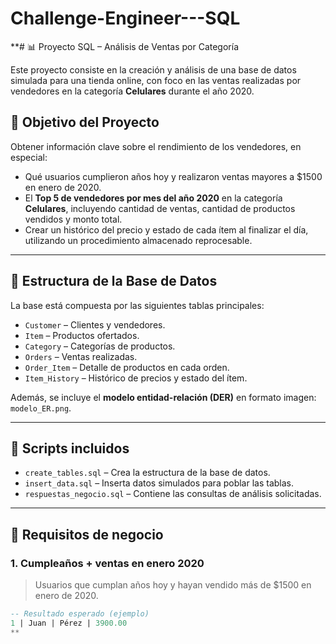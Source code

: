 # Challenge-Engineer---SQL
**# 📊 Proyecto SQL – Análisis de Ventas por Categoría

Este proyecto consiste en la creación y análisis de una base de datos simulada para una tienda online, con foco en las ventas realizadas por vendedores en la categoría **Celulares** durante el año 2020.

## 🧠 Objetivo del Proyecto

Obtener información clave sobre el rendimiento de los vendedores, en especial:

- Qué usuarios cumplieron años hoy y realizaron ventas mayores a $1500 en enero de 2020.
- El **Top 5 de vendedores por mes del año 2020** en la categoría **Celulares**, incluyendo cantidad de ventas, cantidad de productos vendidos y monto total.
- Crear un histórico del precio y estado de cada ítem al finalizar el día, utilizando un procedimiento almacenado reprocesable.

---

## 🧱 Estructura de la Base de Datos

La base está compuesta por las siguientes tablas principales:

- `Customer` – Clientes y vendedores.
- `Item` – Productos ofertados.
- `Category` – Categorías de productos.
- `Orders` – Ventas realizadas.
- `Order_Item` – Detalle de productos en cada orden.
- `Item_History` – Histórico de precios y estado del ítem.

Además, se incluye el **modelo entidad-relación (DER)** en formato imagen: `modelo_ER.png`.

---

## 📂 Scripts incluidos

- `create_tables.sql` – Crea la estructura de la base de datos.
- `insert_data.sql` – Inserta datos simulados para poblar las tablas.
- `respuestas_negocio.sql` – Contiene las consultas de análisis solicitadas.

---

## 📌 Requisitos de negocio

### 1. Cumpleaños + ventas en enero 2020
> Usuarios que cumplan años hoy y hayan vendido más de $1500 en enero de 2020.

```sql
-- Resultado esperado (ejemplo)
1 | Juan | Pérez | 3900.00
**
